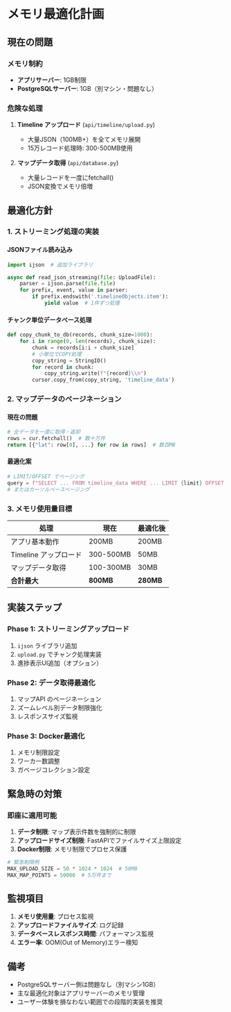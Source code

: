 # メモリ最適化計画

## 現在の問題

### メモリ制約
- **アプリサーバー**: 1GB制限
- **PostgreSQLサーバー**: 1GB（別マシン・問題なし）

### 危険な処理
1. **Timeline アップロード** (`api/timeline/upload.py`)
   - 大量JSON（100MB+）を全てメモリ展開
   - 15万レコード処理時: 300-500MB使用

2. **マップデータ取得** (`api/database.py`)
   - 大量レコードを一度にfetchall()
   - JSON変換でメモリ倍増

## 最適化方針

### 1. ストリーミング処理の実装

#### JSONファイル読み込み
```python
import ijson  # 追加ライブラリ

async def read_json_streaming(file: UploadFile):
    parser = ijson.parse(file.file)
    for prefix, event, value in parser:
        if prefix.endswith('.timelineObjects.item'):
            yield value  # 1件ずつ処理
```

#### チャンク単位データベース処理
```python
def copy_chunk_to_db(records, chunk_size=1000):
    for i in range(0, len(records), chunk_size):
        chunk = records[i:i + chunk_size]
        # 小単位でCOPY処理
        copy_string = StringIO()
        for record in chunk:
            copy_string.write(f"{record}\\n")
        cursor.copy_from(copy_string, 'timeline_data')
```

### 2. マップデータのページネーション

#### 現在の問題
```python
# 全データを一度に取得・返却
rows = cur.fetchall()  # 数十万件
return [{"lat": row[0], ...} for row in rows]  # 数百MB
```

#### 最適化案
```python
# LIMIT/OFFSET でページング
query = f"SELECT ... FROM timeline_data WHERE ... LIMIT {limit} OFFSET {offset}"
# またはカーソルベースページング
```

### 3. メモリ使用量目標

| 処理 | 現在 | 最適化後 |
|-----|------|---------|
| アプリ基本動作 | 200MB | 200MB |
| Timeline アップロード | 300-500MB | 50MB |
| マップデータ取得 | 100-300MB | 30MB |
| **合計最大** | **800MB** | **280MB** |

## 実装ステップ

### Phase 1: ストリーミングアップロード
1. `ijson` ライブラリ追加
2. `upload.py` でチャンク処理実装
3. 進捗表示UI追加（オプション）

### Phase 2: データ取得最適化
1. マップAPI のページネーション
2. ズームレベル別データ制限強化
3. レスポンスサイズ監視

### Phase 3: Docker最適化
1. メモリ制限設定
2. ワーカー数調整
3. ガベージコレクション設定

## 緊急時の対策

### 即座に適用可能
1. **データ制限**: マップ表示件数を強制的に制限
2. **アップロードサイズ制限**: FastAPIでファイルサイズ上限設定
3. **Docker制限**: メモリ制限でプロセス保護

```python
# 緊急制限例
MAX_UPLOAD_SIZE = 50 * 1024 * 1024  # 50MB
MAX_MAP_POINTS = 50000  # 5万件まで
```

## 監視項目

1. **メモリ使用量**: プロセス監視
2. **アップロードファイルサイズ**: ログ記録
3. **データベースレスポンス時間**: パフォーマンス監視
4. **エラー率**: OOM(Out of Memory)エラー検知

## 備考

- PostgreSQLサーバー側は問題なし（別マシン1GB）
- 主な最適化対象はアプリサーバーのメモリ管理
- ユーザー体験を損なわない範囲での段階的実装を推奨
